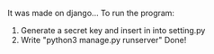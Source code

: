 It was made on django...
To run the program:
1. Generate a secret key and insert in into setting.py
2. Write "python3 manage.py runserver"
Done!
